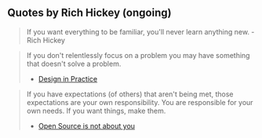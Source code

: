 ## Quotes by Rich Hickey (ongoing)

> If you want everything to be familiar, you'll never learn anything new. - Rich Hickey 

> If you don't relentlessly focus on a problem you may have something that doesn't solve a problem.
> - [Design in Practice](https://www.youtube.com/watch?v=c5QF2HjHLSE)

> If you have expectations (of others) that aren't being met, those expectations are your own responsibility. You are responsible for your own needs. If you want things, make them.
> - [Open Source is not about you](https://gist.github.com/richhickey/1563cddea1002958f96e7ba9519972d9)


